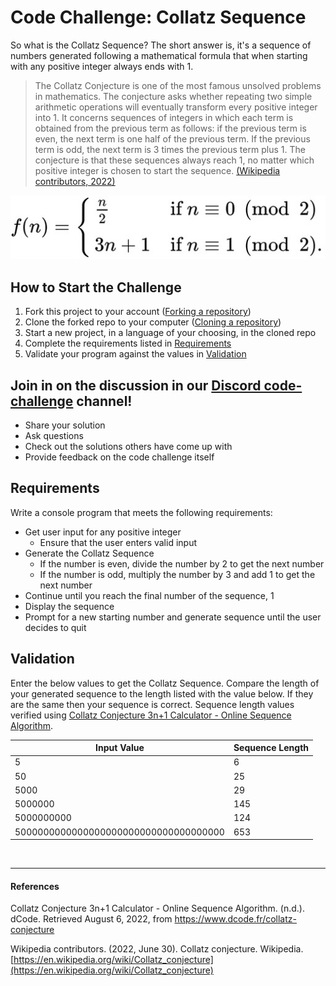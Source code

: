 # Code Challenge: Collatz Sequence

So what is the Collatz Sequence?  The short answer is, it's a sequence of numbers generated following a mathematical formula that when starting with any positive integer always ends with 1.  

> The Collatz Conjecture is one of the most famous unsolved problems in mathematics. The conjecture asks whether repeating two simple arithmetic operations will eventually transform every positive integer into 1. It concerns sequences of integers in which each term is obtained from the previous term as follows: if the previous term is even, the next term is one half of the previous term. If the previous term is odd, the next term is 3 times the previous term plus 1. The conjecture is that these sequences always reach 1, no matter which positive integer is chosen to start the sequence. [(Wikipedia contributors, 2022)](#references)

![Collatz Function](./collatz-function.jpg)

## How to Start the Challenge

1. Fork this project to your account ([Forking a repository](https://docs.github.com/en/get-started/quickstart/fork-a-repo#forking-a-repository))
1. Clone the forked repo to your computer ([Cloning a repository](https://docs.github.com/en/repositories/creating-and-managing-repositories/cloning-a-repository#cloning-a-repository))
1. Start a new project, in a language of your choosing, in the cloned repo
1. Complete the requirements listed in [Requirements](#requirements)
1. Validate your program against the values in [Validation](#validation)

## Join in on the discussion in our [Discord code-challenge](https://discord.com/channels/966813541569003581/1004198114917371964) channel!
- Share your solution
- Ask questions
- Check out the solutions others have come up with
- Provide feedback on the code challenge itself

## Requirements

Write a console program that meets the following requirements:

- Get user input for any positive integer
  - Ensure that the user enters valid input
- Generate the Collatz Sequence
  - If the number is even, divide the number by 2 to get the next number
  - If the number is odd, multiply the number by 3 and add 1 to get the next number
- Continue until you reach the final number of the sequence, 1
- Display the sequence
- Prompt for a new starting number and generate sequence until the user decides to quit

## Validation

Enter the below values to get the Collatz Sequence.  Compare the length of your generated sequence to the length listed with the value below.  If they are the same then your sequence is correct. Sequence length values verified using [Collatz Conjecture 3n+1 Calculator - Online Sequence Algorithm](#references).

| Input Value | Sequence Length |
| --- | --- |
| 5 | 6 |
| 50 | 25 |
| 5000 | 29 |
| 5000000 | 145 |
| 5000000000 | 124 |
| 5000000000000000000000000000000000000 | 653 |

<br/>

***

#### References

Collatz Conjecture 3n+1 Calculator - Online Sequence Algorithm. (n.d.). dCode. Retrieved August 6, 2022, from https://www.dcode.fr/collatz-conjecture

Wikipedia contributors. (2022, June 30). Collatz conjecture. Wikipedia. [https://en.wikipedia.org/wiki/Collatz_conjecture](https://en.wikipedia.org/wiki/Collatz_conjecture)
